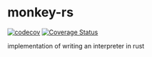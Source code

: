 # monkey-rs


[![codecov](https://codecov.io/gh/Protom512/monkey-rs/graph/badge.svg?token=WuKXUEOh8E)](https://codecov.io/gh/Protom512/monkey-rs)
[![Coverage Status](https://coveralls.io/repos/github/Protom512/monkey-rs/badge.svg?branch=master)](https://coveralls.io/github/Protom512/monkey-rs?branch=master)

implementation of writing an interpreter in rust
